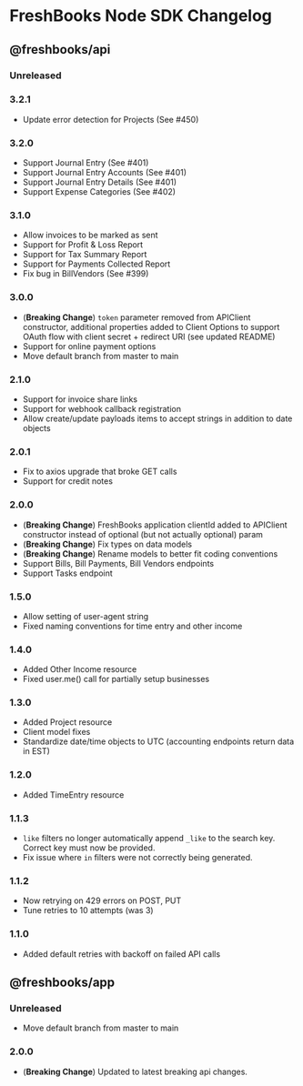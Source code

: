 # FreshBooks Node SDK Changelog

## @freshbooks/api

### Unreleased

### 3.2.1

- Update error detection for Projects (See #450)

### 3.2.0

- Support Journal Entry (See #401)
- Support Journal Entry Accounts (See #401)
- Support Journal Entry Details (See #401)
- Support Expense Categories (See #402)

### 3.1.0

- Allow invoices to be marked as sent
- Support for Profit & Loss Report
- Support for Tax Summary Report
- Support for Payments Collected Report
- Fix bug in BillVendors (See #399)

### 3.0.0

- (**Breaking Change**) `token` parameter removed from APIClient constructor, additional properties added to Client
  Options to support OAuth flow with client secret + redirect URI (see updated README)
- Support for online payment options
- Move default branch from master to main

### 2.1.0

- Support for invoice share links
- Support for webhook callback registration
- Allow create/update payloads items to accept strings in addition to date objects

### 2.0.1

- Fix to axios upgrade that broke GET calls
- Support for credit notes

### 2.0.0

- (**Breaking Change**) FreshBooks application clientId added to APIClient
  constructor instead of optional (but not actually optional) param
- (**Breaking Change**) Fix types on data models
- (**Breaking Change**) Rename models to better fit coding conventions
- Support Bills, Bill Payments, Bill Vendors endpoints
- Support Tasks endpoint

### 1.5.0

- Allow setting of user-agent string
- Fixed naming conventions for time entry and other income

### 1.4.0

- Added Other Income resource
- Fixed user.me() call for partially setup businesses

### 1.3.0

- Added Project resource
- Client model fixes
- Standardize date/time objects to UTC (accounting endpoints return data in EST)

### 1.2.0

- Added TimeEntry resource

### 1.1.3

- `like` filters no longer automatically append `_like` to the search key.
  Correct key must now be provided.
- Fix issue where `in` filters were not correctly being generated.

### 1.1.2

- Now retrying on 429 errors on POST, PUT
- Tune retries to 10 attempts (was 3)

### 1.1.0

- Added default retries with backoff on failed API calls

## @freshbooks/app

### Unreleased

- Move default branch from master to main

### 2.0.0

- (**Breaking Change**) Updated to latest breaking api changes.
